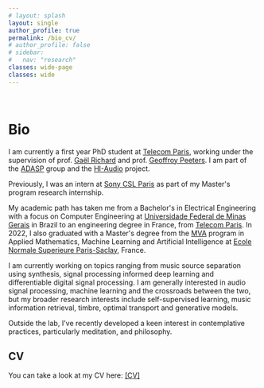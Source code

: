 ```yaml
---
# layout: splash
layout: single
author_profile: true
permalink: /bio_cv/
# author_profile: false
# sidebar:
#   nav: "research"
classes: wide-page
classes: wide
---
```


<div markdown = "1">

<br>

# Bio

I am currently a first year PhD student at [Telecom Paris](https://www.telecom-paris.fr/),  working under the supervision of prof. [Gaël Richard](https://www.telecom-paris.fr/gael-richard) and prof. [Geoffroy Peeters](https://perso.telecom-paristech.fr/gpeeters/). I am part of the [ADASP](https://adasp.telecom-paris.fr/) group and the [HI-Audio](https://hi-audio.imt.fr/) project.

Previously, I was an intern at [Sony CSL Paris](https://cslmusicteam.sony.fr/) as part of my Master's program research internship.

My academic path has taken me from a Bachelor's in Electrical Engineering with a focus on Computer Engineering at [Universidade Federal de Minas Gerais](https://ufmg.br/) in Brazil to an engineering degree in France, from [Telecom Paris](https://www.telecom-paris.fr/). In 2022, I also graduated with a Master's degree from the [MVA](https://www.master-mva.com/) program in Applied Mathematics, Machine Learning and Artificial Intelligence at [Ecole Normale Superieure Paris-Saclay](https://www.ens-paris-saclay.fr/), France.

I am currently working on topics ranging from music source separation using synthesis, signal processing informed deep learning and differentiable digital signal processing. I am generally interested in audio signal processing, machine learning and the crossroads between the two, but my broader research interests include self-supervised learning, music information retrieval, timbre, optimal transport and generative models.

Outside the lab, I've recently developed a keen interest in contemplative practices, particularly meditation, and philosophy. 


<!-- You can find detailed lists of  

1. [Projects](/projects/) and main research axes.
2. [Scientific publications](/publications/) and other papers. -->


## CV  

You can take a look at my CV here: [[CV]](/documents/Bernardo_Torres_CV_2023.pdf)